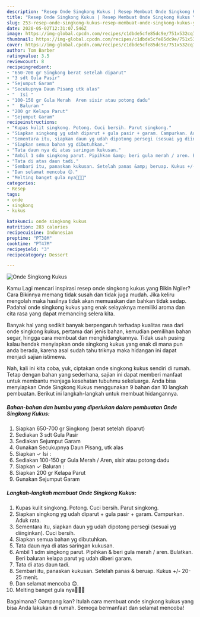 ```yaml
---
description: "Resep Onde Singkong Kukus | Resep Membuat Onde Singkong Kukus Yang Mudah Dan Praktis"
title: "Resep Onde Singkong Kukus | Resep Membuat Onde Singkong Kukus Yang Mudah Dan Praktis"
slug: 253-resep-onde-singkong-kukus-resep-membuat-onde-singkong-kukus-yang-mudah-dan-praktis
date: 2020-05-02T12:31:07.546Z
image: https://img-global.cpcdn.com/recipes/c1dbde5cfe85dc9e/751x532cq70/onde-singkong-kukus-foto-resep-utama.jpg
thumbnail: https://img-global.cpcdn.com/recipes/c1dbde5cfe85dc9e/751x532cq70/onde-singkong-kukus-foto-resep-utama.jpg
cover: https://img-global.cpcdn.com/recipes/c1dbde5cfe85dc9e/751x532cq70/onde-singkong-kukus-foto-resep-utama.jpg
author: Tom Barber
ratingvalue: 3.5
reviewcount: 8
recipeingredient:
- "650-700 gr Singkong berat setelah diparut"
- "3 sdt Gula Pasir"
- "Sejumput Garam"
- "Secukupnya Daun Pisang utk alas"
- "  Isi "
- "100-150 gr Gula Merah  Aren sisir atau potong dadu"
- "  Baluran "
- "200 gr Kelapa Parut"
- "Sejumput Garam"
recipeinstructions:
- "Kupas kulit singkong. Potong. Cuci bersih. Parut singkong."
- "Siapkan singkong yg udah diparut + gula pasir + garam. Campurkan. Aduk rata."
- "Sementara itu, siapkan daun yg udah dipotong persegi (sesuai yg diinginkan). Cuci bersih."
- "Siapkan semua bahan yg dibutuhkan."
- "Tata daun nya di atas saringan kukusan."
- "Ambil 1 sdm singkong parut. Pipihkan &amp; beri gula merah / aren. Bulatkan. Beri baluran kelapa parut yg udah diberi garam."
- "Tata di atas daun tadi."
- "Sembari itu, panaskan kukusan. Setelah panas &amp; beruap. Kukus +/- 20-25 menit."
- "Dan selamat mencoba 😊."
- "Melting banget gula nya🤤🤤🤤"
categories:
- Resep
tags:
- onde
- singkong
- kukus

katakunci: onde singkong kukus 
nutrition: 283 calories
recipecuisine: Indonesian
preptime: "PT38M"
cooktime: "PT47M"
recipeyield: "3"
recipecategory: Dessert

---
```



![Onde Singkong Kukus](https://img-global.cpcdn.com/recipes/c1dbde5cfe85dc9e/751x532cq70/onde-singkong-kukus-foto-resep-utama.jpg)

Kamu Lagi mencari inspirasi resep onde singkong kukus yang Bikin Ngiler? Cara Bikinnya memang tidak susah dan tidak juga mudah. Jika keliru mengolah maka hasilnya tidak akan memuaskan dan bahkan tidak sedap. Padahal onde singkong kukus yang enak selayaknya memiliki aroma dan cita rasa yang dapat memancing selera kita.

Banyak hal yang sedikit banyak berpengaruh terhadap kualitas rasa dari onde singkong kukus, pertama dari jenis bahan, kemudian pemilihan bahan segar, hingga cara membuat dan menghidangkannya. Tidak usah pusing kalau hendak menyiapkan onde singkong kukus yang enak di mana pun anda berada, karena asal sudah tahu triknya maka hidangan ini dapat menjadi sajian istimewa.




Nah, kali ini kita coba, yuk, ciptakan onde singkong kukus sendiri di rumah. Tetap dengan bahan yang sederhana, sajian ini dapat memberi manfaat untuk membantu menjaga kesehatan tubuhmu sekeluarga. Anda bisa menyiapkan Onde Singkong Kukus menggunakan 9 bahan dan 10 langkah pembuatan. Berikut ini langkah-langkah untuk membuat hidangannya.

<!--inarticleads1-->

##### Bahan-bahan dan bumbu yang diperlukan dalam pembuatan Onde Singkong Kukus:

1. Siapkan 650-700 gr Singkong (berat setelah diparut)
1. Sediakan 3 sdt Gula Pasir
1. Sediakan Sejumput Garam
1. Gunakan Secukupnya Daun Pisang, utk alas
1. Siapkan  ✓ Isi :
1. Sediakan 100-150 gr Gula Merah / Aren, sisir atau potong dadu
1. Siapkan  ✓ Baluran :
1. Siapkan 200 gr Kelapa Parut
1. Gunakan Sejumput Garam




<!--inarticleads2-->

##### Langkah-langkah membuat Onde Singkong Kukus:

1. Kupas kulit singkong. Potong. Cuci bersih. Parut singkong.
1. Siapkan singkong yg udah diparut + gula pasir + garam. Campurkan. Aduk rata.
1. Sementara itu, siapkan daun yg udah dipotong persegi (sesuai yg diinginkan). Cuci bersih.
1. Siapkan semua bahan yg dibutuhkan.
1. Tata daun nya di atas saringan kukusan.
1. Ambil 1 sdm singkong parut. Pipihkan &amp; beri gula merah / aren. Bulatkan. Beri baluran kelapa parut yg udah diberi garam.
1. Tata di atas daun tadi.
1. Sembari itu, panaskan kukusan. Setelah panas &amp; beruap. Kukus +/- 20-25 menit.
1. Dan selamat mencoba 😊.
1. Melting banget gula nya🤤🤤🤤




Bagaimana? Gampang kan? Itulah cara membuat onde singkong kukus yang bisa Anda lakukan di rumah. Semoga bermanfaat dan selamat mencoba!
